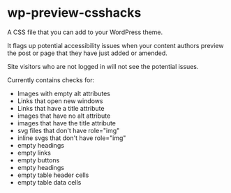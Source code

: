 # wp-preview-csshacks
A CSS file that you can add to your WordPress theme. 

It flags up potential accessibility issues when your content authors preview the post or page that they have just added or amended. 

Site visitors who are not logged in will not see the potential issues.

Currently contains checks for:
* Images with empty alt attributes
* Links that open new windows
* Links that have a title attribute
* images that have no alt attribute
* images that have the title attribute
* svg files that don't have role="img"
* inline svgs that don't have role="img" 
* empty headings
* empty links
* empty buttons
* empty headings
* empty table header cells
* empty table data cells
